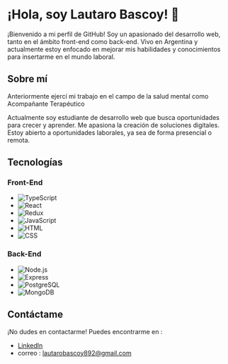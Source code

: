 # ¡Hola, soy Lautaro Bascoy! 👋

¡Bienvenido a mi perfil de GitHub! Soy un apasionado del desarrollo web, tanto en el ámbito front-end como back-end. Vivo en Argentina y actualmente estoy enfocado en mejorar mis habilidades y conocimientos para insertarme en el mundo laboral.

## Sobre mí

Anteriormente ejercí mi trabajo en el campo de la salud mental como Acompañante Terapéutico

Actualmente soy estudiante de desarrollo web que busca oportunidades para crecer y aprender. 
Me apasiona la creación de soluciones digitales.
Estoy abierto a oportunidades laborales, ya sea de forma presencial o remota.

## Tecnologías

### Front-End

- ![TypeScript](https://img.shields.io/badge/-TypeScript-007ACC?style=flat-square&logo=typescript&logoColor=white&link=https://www.typescriptlang.org/)
- ![React](https://img.shields.io/badge/-React-61DAFB?style=flat-square&logo=react&logoColor=white&link=https://reactjs.org/)
- ![Redux](https://img.shields.io/badge/-Redux-764ABC?style=flat-square&logo=redux&logoColor=white&link=https://redux.js.org/)
- ![JavaScript](https://img.shields.io/badge/-JavaScript-F7DF1E?style=flat-square&logo=javascript&logoColor=white&link=https://developer.mozilla.org/en-US/docs/Web/JavaScript)
- ![HTML](https://img.shields.io/badge/-HTML5-E34F26?style=flat-square&logo=html5&logoColor=white&link=https://developer.mozilla.org/en-US/docs/Web/HTML)
- ![CSS](https://img.shields.io/badge/-CSS3-1572B6?style=flat-square&logo=css3&logoColor=white&link=https://developer.mozilla.org/en-US/docs/Web/CSS)

### Back-End

- ![Node.js](https://img.shields.io/badge/-Node.js-339933?style=flat-square&logo=node.js&logoColor=white&link=https://nodejs.org/)
- ![Express](https://img.shields.io/badge/-Express-000000?style=flat-square&logo=express&logoColor=white&link=https://expressjs.com/)
- ![PostgreSQL](https://img.shields.io/badge/-PostgreSQL-336791?style=flat-square&logo=postgresql&logoColor=white&link=https://www.postgresql.org/)
- ![MongoDB](https://img.shields.io/badge/-MongoDB-47A248?style=flat-square&logo=mongodb&logoColor=white&link=https://www.mongodb.com/)

## Contáctame

¡No dudes en contactarme! Puedes encontrarme en :
- [LinkedIn]([https://www.linkedin.com/in/lola-pernigotti-589830276/](https://www.linkedin.com/in/lautaro-bascoy-34586126a/))
- correo : lautarobascoy892@gmail.com

